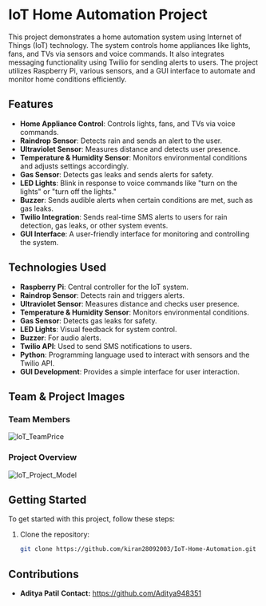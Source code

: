 # IoT Home Automation Project

This project demonstrates a home automation system using Internet of Things (IoT) technology. The system controls home appliances like lights, fans, and TVs via sensors and voice commands. It also integrates messaging functionality using Twilio for sending alerts to users. The project utilizes Raspberry Pi, various sensors, and a GUI interface to automate and monitor home conditions efficiently.

## Features
- **Home Appliance Control**: Controls lights, fans, and TVs via voice commands.
- **Raindrop Sensor**: Detects rain and sends an alert to the user.
- **Ultraviolet Sensor**: Measures distance and detects user presence.
- **Temperature & Humidity Sensor**: Monitors environmental conditions and adjusts settings accordingly.
- **Gas Sensor**: Detects gas leaks and sends alerts for safety.
- **LED Lights**: Blink in response to voice commands like "turn on the lights" or "turn off the lights."
- **Buzzer**: Sends audible alerts when certain conditions are met, such as gas leaks.
- **Twilio Integration**: Sends real-time SMS alerts to users for rain detection, gas leaks, or other system events.
- **GUI Interface**: A user-friendly interface for monitoring and controlling the system.

## Technologies Used
- **Raspberry Pi**: Central controller for the IoT system.
- **Raindrop Sensor**: Detects rain and triggers alerts.
- **Ultraviolet Sensor**: Measures distance and checks user presence.
- **Temperature & Humidity Sensor**: Monitors environmental conditions.
- **Gas Sensor**: Detects gas leaks for safety.
- **LED Lights**: Visual feedback for system control.
- **Buzzer**: For audio alerts.
- **Twilio API**: Used to send SMS notifications to users.
- **Python**: Programming language used to interact with sensors and the Twilio API.
- **GUI Development**: Provides a simple interface for user interaction.

## Team & Project Images

### Team Members

![IoT_TeamPrice](https://github.com/user-attachments/assets/b0965741-7d9f-4d59-a51d-78ac3020b5b8)


### Project Overview

![IoT_Project_Model](https://github.com/user-attachments/assets/40cb1466-fbd0-4d20-8e45-39f4a24c7b9d)


## Getting Started
To get started with this project, follow these steps:

1. Clone the repository:
   ```bash
   git clone https://github.com/kiran28092003/IoT-Home-Automation.git
   ```
## Contributions
 - **Aditya Patil**
 **Contact:** https://github.com/Aditya948351
